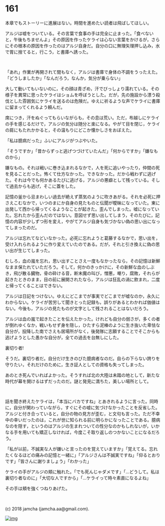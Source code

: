 # 161

本章でもストーリーに進展はない。時間を進めたい読者は飛ばしてほしい。  

アルジは嘘をついている。その言葉で食事の手は完全に止まった。「食べないと，午後もちませんよ」その原因を作ったケライは心ない言葉をかけるが，さらにその根本の原因を作ったのはアルジ自身だ。自分の口に無理矢理押し込み，水で胃に捨てると，行こう，と書庫へ誘った。  

<br>  

「あれ」作業が再開されて間もなく，アルジは書庫で身体の不調をうったえた。「どうしましたか」「なんだろう，なんか，気分が乗らない」  

大して動いてもいないのに，その顔は青ざめ，汗でびっしょり濡れている。その様子を異常に思ったケライはショムを呼ぼうとした。だが，先の施設から漂う殺伐とした雰囲気にケライを送るのは危険だ。ゆえに祈るような声でケライに書庫に留まってくれるよう頼んだ。  

席につき，汗をぬぐってもらいながらも，その息は荒い。ただ，布越しにケライの手を感じるだけで，アルジの気分は随分と楽になる。やがて目を閉じ，ケライの肩にもたれかかると，その温もりにどこか懐かしさをおぼえた。  

「私は臆病だった」ふいにアルジがつぶやいた。  

「そうですか」「昔からずっと逃げつづけていたんだ」「何からですか」「嫌なものから」  

嫌なもの。それは戦いに巻き込まれるなかで，人を死に追いやったり，仲間の死を見ることだった。怖くて仕方なかった。できなかった。だから戦わずに逃げた。それは今でも何かあるたびに逃げる，アルジの悪癖として残っている。そして過去からも逃げ，そこに蓋をした。  

記憶の釜から忌まわしい過去が絶えず蒸気のように吹きあがる。それを必死に押さえこむなかで，いつのまにか自身の見たものと伝聞が曖昧になっていた。東に出発して西から帰ってくるようなことが起きた。歪んでしまった。嘘になっていた。忘れたから歪んだのではない。意図せず思い出してしまう，そのたびに，記憶の内容が少しずつ形を変え，やがてアルジ自身も気づかない偽の思い出になってしまったのだ。  

アルジは忘れてなどいなかった。必死に忘れようと葛藤するなかで，思い出を，受け入れられるように作り変えていたのである。だが，それと引き換えに偽の思い出が生じてしまった。  

むしろ，血の嵐を忘れ，思い出すことさえ一度もなかったなら，その記憶は新鮮なまま保たれていただろう。そして，何かのきっかけに，その新鮮な血のしぶき，飛び散る臓物，骨の砕ける音，断末魔の叫び，憎悪，嘲り，腐敗，それらが起きたときのまま，目の前に展開されたなら，アルジは狂乱の渦に飲まれ，二度と帰ってくることはできない。  

アルジは日記をつけない。ゆえにどこまでが事実でどこまでが嘘なのか，永久にわからない。ケライが苦労して聞きとった記録も，誤りがあるとわかれば価値はない。今後も，アルジの見たものが文字として残されることはないだろう。  

アルジは血の嵐で起きたことを伝えたかった。けれども自分の弱さが，多くの者が倒れゆくなか，戦いもせず身を隠し，ひたすら泥棒のように生き抜いた卑怯な自分が，投降した南でさえも居場所がなく，後発隊に志願することでそこからも逃げようとした愚かな自分が，全ての過去を台無しにした。  

裏切り者!  

そうだ。裏切り者だ。自分だけ生きのびた臆病者なのだ。自らの下らない誇りを守りたい，それだけのために，生き証人としての資格も失ってしまった。  

あのとき死んでいればよかった。そうすれば北の大陸は未踏の地として，新たな時代が幕を開けるはずだったのだ。謎と発見に満ちた，美しい場所として。  

<br>  

話を聞き終えたケライは，「本当にバカですね」とあきれるように言った。同時に，自分が関わっていながら，すぐにその嘘に気づけなかったことを反省した。アルジと付き合っていると，自分の物の見方が歪む，と文句も言った。ただ不幸中の幸いだったのは，これが世に知られる前に明らかになったことである。臆病なのを隠す，というのはアルジの生まれついての性分なのかもしれないが，いかなる手を用いても矯正しなければ，今度こそ取り返しのつかないことになるだろう。  

「私が以前，不誠実な人が嫌いと言ったのを覚えていますか」「覚えてる。忘れたくなるほどの痛みの記憶と一緒に」「アルジさんは不誠実ですね」「仰るとおりです」「皆さんに謝りましょう」「わかった」  

ケライの手がアルジの頬に触れた。「でも死んじゃダメです」「…どうして。私は裏切り者なのに」「大切な人ですから」「…ケライって時々素直になるよね」  

その手は頬を強くつねりあげた。  

<br>  
<br>  
(c) 2018 jamcha (jamcha.aa@gmail.com).  

[![img](http://i.creativecommons.org/l/by-nc-sa/4.0/88x31.png)](http://creativecommons.org/licenses/by-nc-sa/4.0/deed)